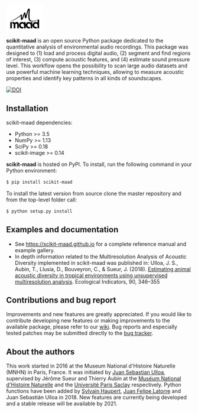 <img src="./docs/logo/logo_maad_black.png" alt="drawing" width="100"/>

**scikit-maad** is an open source Python package dedicated to the quantitative analysis of environmental audio recordings. This package was designed to (1) load and process digital audio, (2) segment and find regions of interest, (3) compute acoustic features, and (4) estimate sound pressure level. This workflow opens the possibility to scan large audio datasets and use powerful machine learning techniques, allowing to measure acoustic properties and identify key patterns in all kinds of soundscapes.

[![DOI](https://zenodo.org/badge/148142520.svg)](https://zenodo.org/badge/latestdoi/148142520)

## Installation
scikit-maad dependencies:

- Python >= 3.5
- NumPy >= 1.13
- SciPy >= 0.18
- scikit-image >= 0.14

**scikit-maad** is hosted on PyPI. To install, run the following command in your Python environment:

```bash
$ pip install scikit-maad
```

To install the latest version from source clone the master repository and from the top-level folder call:

```bash
$ python setup.py install
```

## Examples and documentation
- See https://scikit-maad.github.io for a complete reference manual and example gallery.
- In depth information related to the Multiresolution Analysis of Acoustic Diversity implemented in scikit-maad was published in: Ulloa, J. S., Aubin, T., Llusia, D., Bouveyron, C., & Sueur, J. (2018). [Estimating animal acoustic diversity in tropical environments using unsupervised multiresolution analysis](https://doi.org/10.1016/j.ecolind.2018.03.026). Ecological Indicators, 90, 346–355

## Contributions and bug report
Improvements and new features are greatly appreciated. If you would like to contribute developing new features or making improvements to the available package, please refer to our [wiki](https://github.com/scikit-maad/scikit-maad/wiki/How-to-contribute-to-scikit-maad). Bug reports and especially tested patches may be submitted directly to the [bug tracker](https://github.com/scikit-maad/scikit-maad/issues). 

## About the authors
This work started in 2016 at the Museum National d'Histoire Naturelle (MNHN) in Paris, France. It was initiated by [Juan Sebastian Ulloa](https://www.researchgate.net/profile/Juan_Ulloa), supervised by Jérôme Sueur and Thierry Aubin at the [Muséum National d'Histoire Naturelle](http://isyeb.mnhn.fr/fr) and the [Université Paris Saclay](http://neuro-psi.cnrs.fr/) respectively. Python functions have been added by [Sylvain Haupert](https://www.researchgate.net/profile/Sylvain_Haupert), [Juan Felipe Latorre](https://www.researchgate.net/profile/Juan_Latorre_Gil) and Juan Sebastián Ulloa in 2018. New features are currently being developed and a stable release will be available by 2021.
